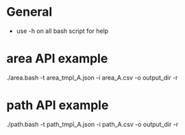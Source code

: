 # General

* use -h on all bash script for help

# area API example

./area.bash -t area_tmpl_A.json -i area_A.csv -o output_dir -r 

# path API example

./path.bash -t path_tmpl_A.json -i path_A.csv -o output_dir -r 
